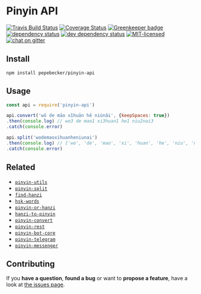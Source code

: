 # Pinyin API

[![Travis Build Status](https://travis-ci.org/pepebecker/pinyin-api.svg)](https://travis-ci.org/pepebecker/pinyin-api)
[![Coverage Status](https://coveralls.io/repos/github/pepebecker/pinyin-api/badge.svg)](https://coveralls.io/github/pepebecker/pinyin-api)
[![Greenkeeper badge](https://badges.greenkeeper.io/pepebecker/pinyin-api.svg)](https://greenkeeper.io/)
[![dependency status](https://img.shields.io/david/pepebecker/pinyin-api.svg)](https://david-dm.org/pepebecker/pinyin-api)
[![dev dependency status](https://img.shields.io/david/dev/pepebecker/pinyin-api.svg)](https://david-dm.org/pepebecker/pinyin-api#info=devDependencies)
[![MIT-licensed](https://img.shields.io/github/license/pepebecker/pinyin-api.svg)](https://opensource.org/licenses/MIT)
[![chat on gitter](https://badges.gitter.im/pepebecker.svg)](https://gitter.im/pepebecker)

## Install

```shell
npm install pepebecker/pinyin-api
```

## Usage

```js
const api = require('pinyin-api')

api.convert('wǒ de māo xǐhuān hē niúnǎi', {keepSpaces: true})
.then(console.log) // wo3 de mao1 xi3huan1 he1 niu2nai3
.catch(console.error)

api.split('wodemaoxihuanheniunai')
.then(console.log) // ['wo', 'de', 'mao', 'xi', 'huan', 'he', 'niu', 'nai']
.catch(console.error)
```

## Related

- [`pinyin-utils`](https://github.com/pepebecker/pinyin-utils)
- [`pinyin-split`](https://github.com/pepebecker/pinyin-split)
- [`find-hanzi`](https://github.com/pepebecker/find-hanzi)
- [`hsk-words`](https://github.com/pepebecker/hsk-words)
- [`pinyin-or-hanzi`](https://github.com/pepebecker/pinyin-or-hanzi)
- [`hanzi-to-pinyin`](https://github.com/pepebecker/hanzi-to-pinyin)
- [`pinyin-convert`](https://github.com/pepebecker/pinyin-convert)
- [`pinyin-rest`](https://github.com/pepebecker/pinyin-rest)
- [`pinyin-bot-core`](https://github.com/pepebecker/pinyin-bot-core)
- [`pinyin-telegram`](https://github.com/pepebecker/pinyin-telegram)
- [`pinyin-messenger`](https://github.com/pepebecker/pinyin-messenger)

## Contributing

If you **have a question**, **found a bug** or want to **propose a feature**, have a look at [the issues page](https://github.com/pepebecker/pinyin-api/issues).
